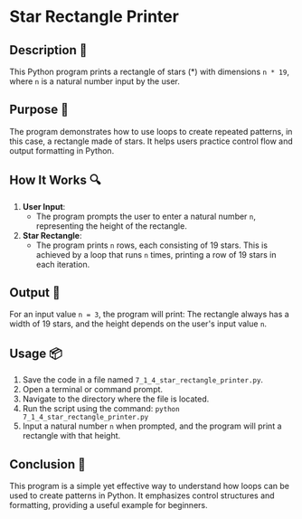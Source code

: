 # Star Rectangle Printer

## Description 📝
This Python program prints a rectangle of stars (*) with dimensions `n * 19`, where `n` is a natural number input by the user.

## Purpose 🎯
The program demonstrates how to use loops to create repeated patterns, in this case, a rectangle made of stars.
It helps users practice control flow and output formatting in Python.

## How It Works 🔍
1. **User Input**:
   - The program prompts the user to enter a natural number `n`, representing the height of the rectangle.
2. **Star Rectangle**:
   - The program prints `n` rows, each consisting of 19 stars. This is achieved by a loop that runs `n` times, printing a row of 19 stars in each iteration.
   
## Output 📜
For an input value `n = 3`, the program will print:
    The rectangle always has a width of 19 stars, and the height depends on the user's input value `n`.

## Usage 📦
1. Save the code in a file named `7_1_4_star_rectangle_printer.py`.
2. Open a terminal or command prompt.
3. Navigate to the directory where the file is located.
4. Run the script using the command:
   `python 7_1_4_star_rectangle_printer.py`
5. Input a natural number `n` when prompted, and the program will print a rectangle with that height.

## Conclusion 🚀
This program is a simple yet effective way to understand how loops can be used to create patterns in Python.
It emphasizes control structures and formatting, providing a useful example for beginners.